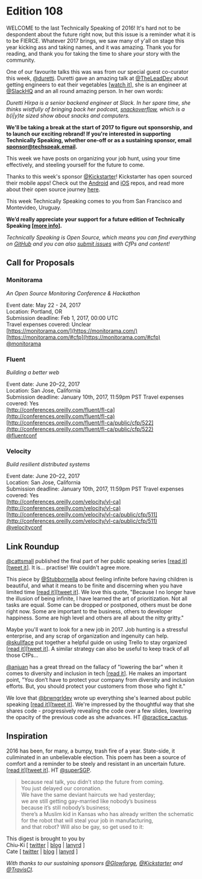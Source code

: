 # Edition 108

WELCOME to the last Technically Speaking of 2016! It's hard not to be despondent about the future right now, but this issue is a reminder what it is to be FIERCE. Whatever 2017 brings, we saw many of y'all on stage this year kicking ass and taking names, and it was amazing. Thank you for reading, and thank you for taking the time to share *your* story with the community.

One of our favourite talks this was was from our special guest co-curator this week, [@duretti](http://twitter.com/duretti). Duretti gave an amazing talk at [@TheLeadDev](http://twitter.com/theleaddev) about getting engineers to eat their vegetables [[watch it](https://vimeo.com/172711355)], she is an engineer at [@SlackHQ](http://twitter.com/slackhq) and an all round amazing person. In her own words:

_Duretti Hirpa is a senior backend engineer at Slack. In her spare time, she thinks wistfully of bringing back her podcast, [snackoverflow](http://snackoverflow.fm/), which is a b(i|y)te sized show about snacks and computers._

**We'll be taking a break at the start of 2017 to figure out sponsorship, and to launch our exciting rebrand! If you're interested in supporting Technically Speaking, whether one-off or as a sustaining sponsor, email [sponsor@techspeak.email](mailto:sponsor@techspeak.email).**

This week we have posts on organizing your job hunt, using your time effectively, and steeling yourself for the future to come.

Thanks to this week's sponsor [@Kickstarter](http://twitter.com/kickstarter)! Kickstarter has open sourced their mobile apps! Check out the [Android](https://github.com/kickstarter/android-oss) and [iOS](https://github.com/kickstarter/ios-oss) repos, and read more about their open source journey
[here](https://kickstarter.engineering/open-sourcing-our-android-and-ios-apps-6891be909fcd#.f0nj9tob2).

This week Technically Speaking comes to you from San Francisco and Montevideo, Uruguay.

**We’d really appreciate your support for a future edition of Technically Speaking [[more info](http://www.techspeak.email/sponsorship/)].**  

*Technically Speaking is Open Source, which means you can find everything on [GitHub](https://github.com/catehstn/technically-speaking/) and you can also [submit issues](https://github.com/catehstn/technically-speaking/issues/new) with CfPs and content!*  

## Call for Proposals

### Monitorama

_An Open Source Monitoring Conference & Hackathon_

Event date: May 22 - 24, 2017  
Location: Portland, OR  
Submission deadline: Feb 1, 2017, 00:00 UTC  
Travel expenses covered: Unclear  
[https://monitorama.com/](https://monitorama.com/)  
[https://monitorama.com/#cfp](https://monitorama.com/#cfp)  
[@monitorama](https://twitter.com/monitorama)

### Fluent

_Building a better web_

Event date: June 20–22, 2017  
Location: San Jose, California    
Submission deadline: January 10th, 2017, 11:59pm PST
Travel expenses covered: Yes  
[http://conferences.oreilly.com/fluent/fl-ca](http://conferences.oreilly.com/fluent/fl-ca)  
[http://conferences.oreilly.com/fluent/fl-ca/public/cfp/522](http://conferences.oreilly.com/fluent/fl-ca/public/cfp/522)  
[@fluentconf](https://twitter.com/fluentconf)

### Velocity

_Build resilient distributed systems_

Event date: June 20–22, 2017  
Location: San Jose, California  
Submission deadline: January 10th, 2017, 11:59pm PST
Travel expenses covered: Yes  
[http://conferences.oreilly.com/velocity/vl-ca](http://conferences.oreilly.com/velocity/vl-ca)  
[http://conferences.oreilly.com/velocity/vl-ca/public/cfp/511](http://conferences.oreilly.com/velocity/vl-ca/public/cfp/511)  
[@velocityconf](https://twitter.com/velocityconf)

## Link Roundup

[@cattsmall](http://twitter.com/cattsmall) published the final part of her public speaking series [[read it](http://cattsmall.com/advice/2016/12/19/become-public-speaker-10.html)][[tweet it](https://twitter.com/home?status=How%20to%20become%20a%20public%20speaker%20in%201%20year%20–%20Step%2010:%20Practice%20often%20by%20%40cattsmall%20http%3A//cattsmall.com/advice/2016/12/19/become-public-speaker-10.html%20via%20%40techspeakdigest)]. It is... practise! We couldn't agree more.

This piece by [@Stubbornella](http://twitter.com/Stubbornella) about feeling infinite before having children is beautiful, and what it means to be finite and discerning when you have limited time [[read it](https://medium.com/@stubbornella/product-management-being-finite-d444e762b8c8)][[tweet it](https://twitter.com/home?status=Product%20Management:%20Being%20finite%20by%20%40Stubbornella%20https%3A//medium.com/%40stubbornella/product-management-being-finite-d444e762b8c8%20via%20%40techspeakdigest)]. We love this quote, "Because I no longer have the illusion of being infinite, I have learned the art of prioritization. Not all tasks are equal. Some can be dropped or postponed, others must be done right now. Some are important to the business, others to developer happiness. Some are high level and others are all about the nitty gritty."

Maybe you'll want to look for a new job in 2017. Job hunting is a stressful enterprise, and any scrap of organization and ingenuity can help. [@skullface](http://twitter.com/skullface) put together a helpful guide on using Trello to stay organized [[read it](http://jessicapaoli.com/2016/organize-your-job-hunt-to-avoid-overwhelm-with-trello)][[tweet it](https://twitter.com/home?status=Organize%20your%20job%20hunt%20by%20%40skullface%20http%3A//jessicapaoli.com/2016/organize-your-job-hunt-to-avoid-overwhelm-with-trello%20via%20%40techspeakdigest)]. A similar strategy can also be useful to keep track of all those CfPs...

[@anjuan](http://twitter.com/anjuan) has a great thread on the fallacy of "lowering the bar" when it comes to diversity and inclusion in tech [[read it](https://twitter.com/anjuan/status/808420142778646528)]. He makes an important point, "You don’t have to protect your company from diversity and inclusion efforts. But, you should protect your customers from those who fight it."

We love that [@brwngrldev](http://twitter.com/brwngrldev) wrote up everything she's learned about public speaking [[read it](http://www.adavis.info/2016/12/conference-speaking-one-year-later.html)][[tweet it](https://twitter.com/home?status=Conference%20Speaking%20One%20Year%20Later:%20Every%20Single%20Thing%20I've%20Learned%20by%20%40brwngrldev%20http%3A//www.adavis.info/2016/12/conference-speaking-one-year-later.html%20via%20%40techspeakdigest)]. We're impressed by the thoughtful way that she shares code - progressively revealing the code over a few slides, lowering the opacity of the previous code as she advances. HT [@practice_cactus](http://twitter.com/practice_cactus).

## Inspiration

2016 has been, for many, a bumpy, trash fire of a year. State-side, it culiminated in an unbelievable election. This poem has been a source of comfort and a reminder to be steely and resistant in an uncertain future. [[read it](http://ecc-poetry.tumblr.com/post/153369153630/
)][[tweet it](https://twitter.com/home?status=Revenge%20http%3A//ecc-poetry.tumblr.com/post/153369153630/revenge%20via%20%40techspeakdigest)]. HT [@superSGP](https://twitter.com/superSGP/status/803241659739742208). 

>because real talk, you didn’t stop the future from coming.  
>You just delayed our coronation.  
>We have the same deviant haircuts we had yesterday;  
>we are still getting gay-married like nobody’s business  
>because it’s still nobody’s business;  
>there’s a Muslim kid in Kansas who has already written the schematic  
>for the robot that will steal your job in manufacturing,   
>and that robot? Will also be gay, so get used to it: 


This digest is brought to you by  
Chiu-Ki [ [twitter](https://twitter.com/chiuki) | [blog](http://blog.sqisland.com/) | [lanyrd](http://lanyrd.com/profile/chiuki/) ]  
Cate [ [twitter](https://twitter.com/catehstn) | [blog](http://www.cate.blog/) | [lanyrd](http://lanyrd.com/profile/catehstn/) ]

*With thanks to our sustaining sponsors [@Glowforge](http://twitter.com/glowforge), [@Kickstarter](http://twitter.com/kickstarter) and [@TravisCI](http://twitter.com/travisci).*
